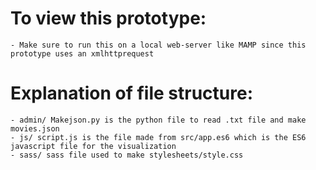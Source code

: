 # To view this prototype:
	- Make sure to run this on a local web-server like MAMP since this prototype uses an xmlhttprequest

# Explanation of file structure:
	- admin/ Makejson.py is the python file to read .txt file and make movies.json
	- js/ script.js is the file made from src/app.es6 which is the ES6 javascript file for the visualization
	- sass/ sass file used to make stylesheets/style.css